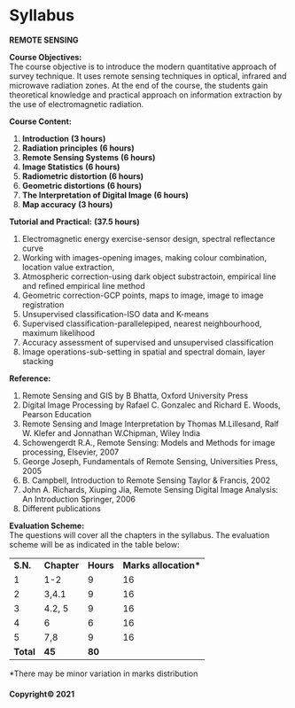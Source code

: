 # Syllabus

**REMOTE SENSING**

**Course Objectives:**  
The course objective is to introduce the modern quantitative approach of survey technique. It uses remote sensing techniques in optical, infrared and microwave radiation zones. At the end of the course, the students gain theoretical knowledge and practical approach on information extraction by the use of electromagnetic radiation.

**Course Content:**

1. **Introduction** **(3 hours)**
2. **Radiation principles** **(6 hours)**
3. **Remote Sensing Systems** **(6 hours)**
4. **Image Statistics** **(6 hours)**
5. **Radiometric distortion** **(6 hours)**
6. **Geometric distortions** **(6 hours)**
7. **The Interpretation of Digital Image** **(6 hours)**
8. **Map accuracy** **(3 hours)**

**Tutorial and Practical:** **(37.5 hours)**

1. Electromagnetic energy exercise-sensor design, spectral reflectance curve
2. Working with images-opening images, making colour combination, location value extraction,
3. Atmospheric correction-using dark object substractoin, empirical line and refined empirical line method
4. Geometric correction-GCP points, maps to image, image to image registration
5. Unsupervised classification-ISO data and K-means
6. Supervised classification-parallelepiped, nearest neighbourhood, maximum likelihood
7. Accuracy assessment of supervised and unsupervised classification
8. Image operations-sub-setting in spatial and spectral domain, layer stacking

**Reference:**

1. Remote Sensing and GIS by B Bhatta, Oxford University Press
2. Digital Image Processing by Rafael C. Gonzalec and Richard E. Woods, Pearson Education
3. Remote Sensing and Image Interpretation by Thomas M.Lillesand, Ralf W. Klefer and Jonnathan W.Chipman, Wiley India
4. Schowengerdt R.A., Remote Sensing: Models and Methods for image processing, Elsevier, 2007
5. George Joseph, Fundamentals of Remote Sensing, Universities Press, 2005
6. B. Campbell, Introduction to Remote Sensing Taylor & Francis, 2002
7. John A. Richards, Xiuping Jia, Remote Sensing Digital Image Analysis: An Introduction Springer, 2006
8. Different publications

**Evaluation Scheme:**  
The questions will cover all the chapters in the syllabus. The evaluation scheme will be as indicated in the table below:

|||||
|---|---|---|---|
|**S.N.**|**Chapter**|**Hours**|**Marks allocation\***|
|1|1-2|9|16|
|2|3,4.1|9|16|
|3|4.2, 5|9|16|
|4|6|6|16|
|5|7,8|9|16|
|**Total**|**45**|**80**|

\*There may be minor variation in marks distribution

#### Copyright&copy; 2021